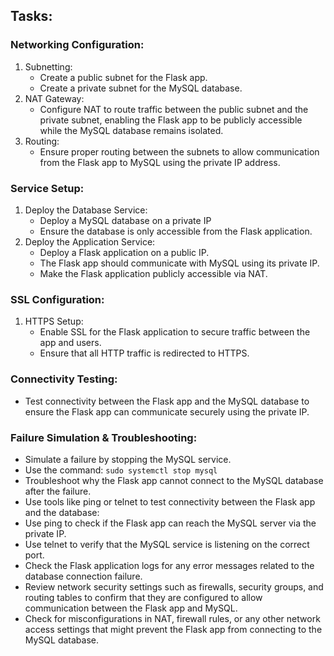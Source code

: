 
## Tasks:
### Networking Configuration:
  1. Subnetting:
      -  Create a public subnet for the Flask app.
      -  Create a private subnet for the MySQL database.
  2. NAT Gateway:
      -  Configure NAT to route traffic between the public subnet and the private subnet, enabling the Flask app to be publicly accessible while the MySQL database remains isolated.
  3. Routing:
      -  Ensure proper routing between the subnets to allow communication from the Flask app to MySQL using the private IP address.

### Service Setup:
1. Deploy the Database Service:
   - Deploy a MySQL database on a private IP
   - Ensure the database is only accessible from the Flask application.
2. Deploy the Application Service:
   - Deploy a Flask application on a public IP.
   - The Flask app should communicate with MySQL using its private IP.
   - Make the Flask application publicly accessible via NAT.

### SSL Configuration:
1. HTTPS Setup:
   - Enable SSL for the Flask application to secure traffic between the app and users.
   - Ensure that all HTTP traffic is redirected to HTTPS.

###  Connectivity Testing:
  -  Test connectivity between the Flask app and the MySQL database to ensure the Flask app can communicate securely using the private IP.

### Failure Simulation & Troubleshooting:
  -  Simulate a failure by stopping the MySQL service.
  -  Use the command: ``` sudo systemctl stop mysql ```
  -  Troubleshoot why the Flask app cannot connect to the MySQL database after the failure.
  -  Use tools like ping or telnet to test connectivity between the Flask app and the database:
  -  Use ping to check if the Flask app can reach the MySQL server via the private IP.
  -  Use telnet to verify that the MySQL service is listening on the correct port.
  -  Check the Flask application logs for any error messages related to the database connection failure.
  -  Review network security settings such as firewalls, security groups, and routing tables to confirm that they are configured to allow communication between the Flask app and MySQL.
  -  Check for misconfigurations in NAT, firewall rules, or any other network access settings that might prevent the Flask app from connecting to the MySQL database.

